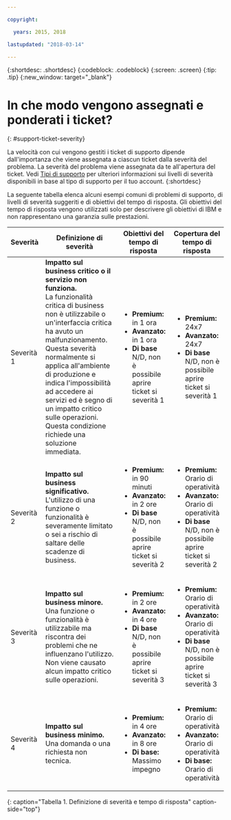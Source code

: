 ```yaml
---

copyright:

  years: 2015, 2018

lastupdated: "2018-03-14"

---
```



{:shortdesc: .shortdesc}
{:codeblock: .codeblock}
{:screen: .screen}
{:tip: .tip}
{:new_window: target="_blank"}


# In che modo vengono assegnati e ponderati i ticket?
{: #support-ticket-severity}

La velocità con cui vengono gestiti i ticket di supporto dipende dall'importanza che viene assegnata a ciascun ticket dalla severità del problema. La severità del problema viene assegnata da te all'apertura del ticket.  Vedi [Tipi di supporto](/docs/get-support/getstarttssup.html#typesofsupport) per ulteriori informazioni sui livelli di severità disponibili in base al tipo di supporto per il tuo account.
{:shortdesc}

La seguente tabella elenca alcuni esempi comuni di problemi di supporto, di livelli di severità suggeriti e di obiettivi del tempo di risposta. Gli obiettivi del tempo di risposta vengono utilizzati solo per descrivere gli obiettivi di IBM e non rappresentano una garanzia sulle prestazioni.

Severità | Definizione di severità | Obiettivi del tempo di risposta | Copertura del tempo di risposta
------|-------- | --- | --- |
Severità 1 | <strong>Impatto sul business critico o il servizio non funziona.</strong> <br> La funzionalità critica di business non è utilizzabile o un'interfaccia critica ha avuto un malfunzionamento. Questa severità normalmente si applica all'ambiente di produzione e indica l'impossibilità ad accedere ai servizi ed è segno di un impatto critico sulle operazioni.  Questa condizione richiede una soluzione immediata. | <ul><li><strong>Premium:</strong> in 1 ora</li><li><strong>Avanzato:</strong> in 1 ora</li><li><strong>Di base</strong> N/D, non è possibile aprire ticket si severità 1</li></ul> | <ul><li><strong>Premium:</strong> 24x7</li><li><strong>Avanzato:</strong> 24x7</li><li><strong>Di base</strong> N/D, non è possibile aprire ticket si severità 1</li></ul> 			   
Severità 2 | <strong>Impatto sul business significativo.</strong> <br> L'utilizzo di una funzione o funzionalità è severamente limitato o sei a rischio di saltare delle scadenze di business. | <ul><li><strong>Premium:</strong> in 90 minuti </li><li><strong>Avanzato:</strong> in 2 ore</li><li><strong>Di base</strong> N/D, non è possibile aprire ticket si severità 2</li></ul> | <ul><li><strong>Premium:</strong> Orario di operatività </li><li><strong>Avanzato:</strong> Orario di operatività</li><li><strong>Di base</strong> N/D, non è possibile aprire ticket si severità 2</li></ul>
Severità 3 | <strong>Impatto sul business minore.</strong> <br> Una funzione o funzionalità è utilizzabile ma riscontra dei problemi che ne influenzano l'utilizzo. Non viene causato alcun impatto critico sulle operazioni. | <ul><li><strong>Premium:</strong> in 2 ore</li><li><strong>Avanzato:</strong> in 4 ore</li><li><strong>Di base</strong> N/D, non è possibile aprire ticket si severità 3</li></ul> | <ul><li><strong>Premium:</strong> Orario di operatività </li><li><strong>Avanzato:</strong> Orario di operatività</li><li><strong>Di base</strong> N/D, non è possibile aprire ticket si severità 3</li></ul>
Severità 4 | <strong>Impatto sul business minimo.</strong> <br> Una domanda o una richiesta non tecnica. | <ul><li><strong>Premium:</strong> in 4 ore</li><li><strong>Avanzato:</strong> in 8 ore</li><li><strong>Di base:</strong> Massimo impegno</li></ul> | <ul><li><strong>Premium:</strong> Orario di operatività </li><li><strong>Avanzato:</strong> Orario di operatività</li><li><strong>Di base:</strong> Orario di operatività</li></ul>
{: caption="Tabella 1. Definizione di severità e tempo di risposta" caption-side="top"}
